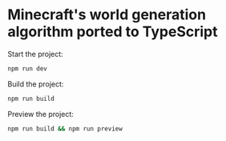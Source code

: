 # Minecraft's world generation algorithm ported to TypeScript

Start the project:

```sh
npm run dev
```

Build the project:

```sh
npm run build
```

Preview the project:

```sh
npm run build && npm run preview
```
